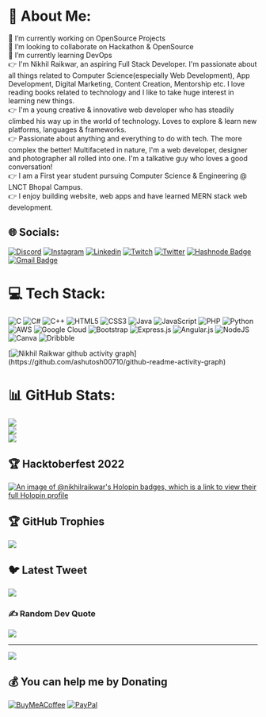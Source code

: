 # 💫 About Me:
🔭 I’m currently working on OpenSource Projects<br>👯 I’m looking to collaborate on Hackathon & OpenSource<br> 🌱 I’m currently learning DevOps<br>
👉 I'm Nikhil Raikwar, an aspiring Full Stack Developer. I'm passionate about all things related to Computer Science(especially Web Development), App Development, Digital Marketing, Content Creation, Mentorship etc. I love reading books related to technology and I like to take huge interest in learning new things.<br>👉 I'm a young creative & innovative web developer who has steadily climbed his way up in the world of technology. Loves to explore & learn new platforms, languages & frameworks.<br>👉 Passionate about anything and everything to do with tech. The more complex the better! Multifaceted in nature, I'm a web developer, designer and photographer all rolled into one. I'm a talkative guy who loves a good conversation!<br>👉 I am a First year student pursuing Computer Science & Engineering @ LNCT Bhopal Campus.<br>👉 I enjoy building website, web apps and have learned MERN stack web development.<br>   
      

## 🌐 Socials:
[![Discord](https://img.shields.io/badge/Discord-%237289DA.svg?logo=discord&logoColor=white)](https://discord.gg/wB3f8frdfk) [![Instagram](https://img.shields.io/badge/Instagram-%23E4405F.svg?logo=Instagram&logoColor=white)](https://instagram.com/nikhilraikwar_18) [![Linkedin](https://img.shields.io/badge/LinkedIn-%230077B5.svg?logo=linkedin&logoColor=white)](https://linkedin.com/in/nikhilraikwar16) [![Twitch](https://img.shields.io/badge/Twitch-%239146FF.svg?logo=Twitch&logoColor=white)](https://twitch.tv/nikhilraikwar18) [![Twitter](https://img.shields.io/badge/Twitter-%231DA1F2.svg?logo=Twitter&logoColor=white)](https://twitter.com/NikhilRaikwarr) 
[![Hashnode Badge](https://img.shields.io/badge/-@NikhilRaikwar18-1F51FF?style=flat-square&labelColor=1F51FF&logo=Hashnode&link=https://nikhilraikwar.hashnode.dev/)](https://nikhilraikwar.hashnode.dev/)
[![Gmail Badge](https://img.shields.io/badge/-raikwarnikhil80@gmailcom-c14438?style=flat-square&logo=Gmail&logoColor=white&link=mailto:kaiwalyakoparkar@gmail.com)](mailto:raikwarnikhil80@gmail.com)

# 💻 Tech Stack:
![C](https://img.shields.io/badge/c-%2300599C.svg?style=flat-square&logo=c&logoColor=white) ![C#](https://img.shields.io/badge/c%23-%23239120.svg?style=flat-square&logo=c-sharp&logoColor=white) ![C++](https://img.shields.io/badge/c++-%2300599C.svg?style=flat-square&logo=c%2B%2B&logoColor=white) ![HTML5](https://img.shields.io/badge/html5-%23E34F26.svg?style=flat-square&logo=html5&logoColor=white) ![CSS3](https://img.shields.io/badge/css3-%231572B6.svg?style=flat-square&logo=css3&logoColor=white) ![Java](https://img.shields.io/badge/java-%23ED8B00.svg?style=flat-square&logo=java&logoColor=white) ![JavaScript](https://img.shields.io/badge/javascript-%23323330.svg?style=flat-square&logo=javascript&logoColor=%23F7DF1E) ![PHP](https://img.shields.io/badge/php-%23777BB4.svg?style=flat-square&logo=php&logoColor=white) ![Python](https://img.shields.io/badge/python-3670A0?style=flat-square&logo=python&logoColor=ffdd54) ![AWS](https://img.shields.io/badge/AWS-%23FF9900.svg?style=flat-square&logo=amazon-aws&logoColor=white) ![Google Cloud](https://img.shields.io/badge/Google%20Cloud-%234285F4.svg?style=flat-square&logo=google-cloud&logoColor=white) ![Bootstrap](https://img.shields.io/badge/bootstrap-%23563D7C.svg?style=flat-square&logo=bootstrap&logoColor=white) ![Express.js](https://img.shields.io/badge/express.js-%23404d59.svg?style=flat-square&logo=express&logoColor=%2361DAFB) ![Angular.js](https://img.shields.io/badge/angular.js-%23E23237.svg?style=flat-square&logo=angularjs&logoColor=white) ![NodeJS](https://img.shields.io/badge/node.js-6DA55F?style=flat-square&logo=node.js&logoColor=white) ![Canva](https://img.shields.io/badge/Canva-%2300C4CC.svg?style=flat-square&logo=Canva&logoColor=white) ![Dribbble](https://img.shields.io/badge/Dribbble-EA4C89?style=flat-square&logo=dribbble&logoColor=white)

[![Nikhil Raikwar github activity graph](https://github-readme-activity-graph.cyclic.app/graph?username=NikhilRaikwar&bg_color=0f2d3d&color=1cadfb&line=1cadfb&point=1cadfb&area=true&hide_border=true")](https://github.com/ashutosh00710/github-readme-activity-graph)

# 📊 GitHub Stats:
![](https://github-readme-stats.vercel.app/api?username=NikhilRaikwar&theme=dark&hide_border=false&include_all_commits=false&count_private=false)<br/>
![](https://github-readme-streak-stats.herokuapp.com/?user=NikhilRaikwar&theme=dark&hide_border=false)<br/>
![](https://github-readme-stats.vercel.app/api/top-langs/?username=NikhilRaikwar&theme=dark&hide_border=false&include_all_commits=false&count_private=false&layout=compact)

## 🏆 Hacktoberfest 2022
[![An image of @nikhilraikwar's Holopin badges, which is a link to view their full Holopin profile](https://holopin.me/nikhilraikwar)](https://holopin.io/@nikhilraikwar)

## 🏆 GitHub Trophies
![](https://github-profile-trophy.vercel.app/?username=NikhilRaikwar&theme=gruvbox&no-frame=false&no-bg=false&margin-w=4)

## 🐦 Latest Tweet
[![](https://gtce.itsvg.in/api?username=NikhilRaikwarr)](https://github.com/VishwaGauravIn/github-twitter-card-embed)

### ✍️ Random Dev Quote
![](https://quotes-github-readme.vercel.app/api?type=horizontal&theme=radical)


---
[![](https://visitcount.itsvg.in/api?id=NikhilRaikwar&icon=1&color=0)](https://visitcount.itsvg.in)

  ## 💰 You can help me by Donating
  [![BuyMeACoffee](https://img.shields.io/badge/Buy%20Me%20a%20Coffee-ffdd00?style=for-the-badge&logo=buy-me-a-coffee&logoColor=black)](https://buymeacoffee.com/nikhilraikwar) [![PayPal](https://img.shields.io/badge/PayPal-00457C?style=for-the-badge&logo=paypal&logoColor=white)](https://paypal.me/NikhilRaikwar16) 

  
<!-- Proudly created with  GPRM ( https://gprm.itsvg.in ) -->
